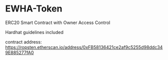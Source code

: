# EWHA-Token

ERC20 Smart Contract with Owner Access Control <p>
Hardhat guidelines included <p>
contract address: https://ropsten.etherscan.io/address/0xFB58136421ce2af9c5255d98ddc349E885277fA0
